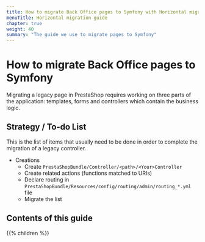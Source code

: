```yaml
---
title: How to migrate Back Office pages to Symfony with Horizontal migration
menuTitle: Horizontal migration guide
chapter: true
weight: 40
summary: "The guide we use to migrate pages to Symfony"
---
```


# How to migrate Back Office pages to Symfony

Migrating a legacy page in PrestaShop requires working on three parts of the application: templates, forms and controllers which contain the business logic.

## Strategy / To-do List

This is the list of items that usually need to be done in order to complete the migration of a legacy controller.

- Creations
  - Create `PrestaShopBundle/Controller/<path>/<Your>Controller`
  - Create related actions (functions matched to URIs)
  - Declare routing in `PrestaShopBundle/Resources/config/routing/admin/routing_*.yml` file
  - Migrate the list

## Contents of this guide

{{% children %}}
